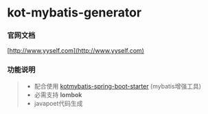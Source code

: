 # kot-mybatis-generator

### 官网文档
[http://www.yyself.com](http://www.yyself.com)

### 功能说明  
> - 配合使用 [kotmybatis-spring-boot-starter](https://github.com/yy36295238/kotmybatis-spring-boot-starter/) (mybatis增强工具)
> - 必需支持 **lombok**  
> - javapoet代码生成
